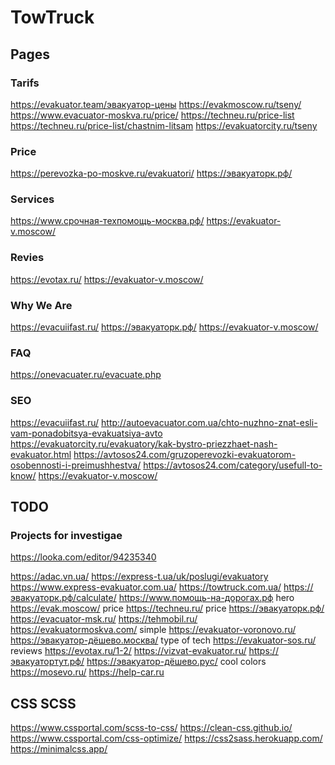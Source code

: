 # TowTruck

## Pages
### Tarifs
https://evakuator.team/эвакуатор-цены
https://evakmoscow.ru/tseny/
https://www.evacuator-moskva.ru/price/
https://techneu.ru/price-list
https://techneu.ru/price-list/chastnim-litsam
https://evakuatorcity.ru/tseny

### Price
https://perevozka-po-moskve.ru/evakuatori/
https://эвакуаторк.рф/

### Services 
https://www.срочная-техпомощь-москва.рф/
https://evakuator-v.moscow/

### Revies 
https://evotax.ru/
https://evakuator-v.moscow/

### Why We Are 
https://evacuiifast.ru/
https://эвакуаторк.рф/
https://evakuator-v.moscow/

### FAQ 
https://onevacuater.ru/evacuate.php

### SEO 
https://evacuiifast.ru/
http://autoevacuator.com.ua/chto-nuzhno-znat-esli-vam-ponadobitsya-evakuatsiya-avto
https://evakuatorcity.ru/evakuatory/kak-bystro-priezzhaet-nash-evakuator.html
https://avtosos24.com/gruzoperevozki-evakuatorom-osobennosti-i-preimushhestva/
https://avtosos24.com/category/usefull-to-know/
https://evakuator-v.moscow/

## TODO
### Projects for investigae
https://looka.com/editor/94235340

<meta name="keywords" content="машина сломалась на дороге,  вскрытие машины, замена колеса, ремонт замка зажигания, подвоз топлива, запуск двигателя, прикурить, техпомощь">
<meta name="description" content="Помощь на дорогах 24/7! Звоните +79060300002 Мы Вам поможем! Диагностика Вашей машины,  запуск двигателя, замена колеса, подвоз топлива, ремонт замка зажигания, изготовление ключей, вскрытие Вашей машины. ">

https://adac.vn.ua/
https://express-t.ua/uk/poslugi/evakuatory
https://www.express-evakuator.com.ua/
https://towtruck.com.ua/
https://эвакуаторк.рф/calculate/
https://www.помощь-на-дорогах.рф
hero https://evak.moscow/
price https://techneu.ru/
price https://эвакуаторк.рф/
https://evacuator-msk.ru/
https://tehmobil.ru/
https://evakuatormoskva.com/
simple https://evakuator-voronovo.ru/
https://эвакуатор-дёшево.москва/
type of tech https://evakuator-sos.ru/
reviews https://evotax.ru/1-2/
https://vizvat-evakuator.ru/
https://эвакуатортут.рф/
https://эвакуатор-дёшево.рус/
cool colors https://mosevo.ru/
https://help-car.ru

## CSS SCSS 
https://www.cssportal.com/scss-to-css/
https://clean-css.github.io/
https://www.cssportal.com/css-optimize/
https://css2sass.herokuapp.com/
https://minimalcss.app/

